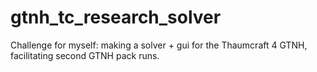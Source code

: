 # gtnh_tc_research_solver
Challenge for myself: making a solver + gui for the Thaumcraft 4 GTNH, facilitating second GTNH pack runs.

